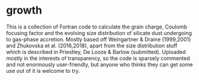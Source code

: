 # growth
This is a collection of Fortran code to calculate the grain charge, Coulomb focusing factor and the evolving size distribution of silicate dust undergoing to gas-phase accretion. Mostly based off Weingartner & Draine (1999,2001) and Zhukovska et al. (2016,2018), apart from the size distribution stuff which is described in Priestley, De Looze & Barlow (submitted). Uploaded mostly in the interests of transparency, so the code is sparsely commented and not enormously user-friendly, but anyone who thinks they can get some use out of it is welcome to try.
